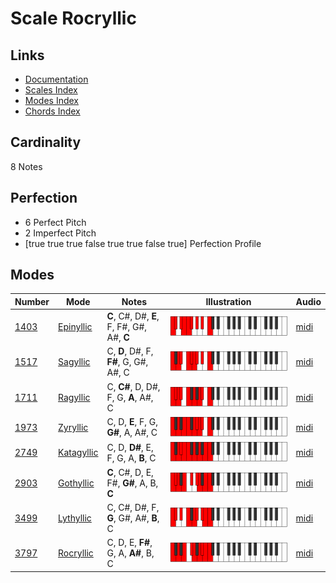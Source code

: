 # Scale Rocryllic

## Links

- [Documentation](README.md)
- [Scales Index](Scales.md)
- [Modes Index](Modes.md)
- [Chords Index](Chords.md)

## Cardinality

8 Notes

## Perfection

- 6 Perfect Pitch
- 2 Imperfect Pitch
- [true true true false true true false true] Perfection Profile

## Modes

| Number | Mode | Notes | Illustration | Audio |
|--------|------|-------|--------------|-------|
| [1403](https://ianring.com/musictheory/scales/1403) | [Epinyllic](ModeEpinyllic.md) | **C**, C#, D#, **E**, F, F#, G#, A#, **C** | ![CNaturalEpinyllic](ModeCNaturalEpinyllic.png) | [midi](https://github.com/edipermadi/music/blob/main/docs/ModeCNaturalEpinyllic.mid?raw=true) | 
| [1517](https://ianring.com/musictheory/scales/1517) | [Sagyllic](ModeSagyllic.md) | C, **D**, D#, F, **F#**, G, G#, A#, C | ![CNaturalSagyllic](ModeCNaturalSagyllic.png) | [midi](https://github.com/edipermadi/music/blob/main/docs/ModeCNaturalSagyllic.mid?raw=true) | 
| [1711](https://ianring.com/musictheory/scales/1711) | [Ragyllic](ModeRagyllic.md) | C, **C#**, D, D#, F, G, **A**, A#, C | ![CNaturalRagyllic](ModeCNaturalRagyllic.png) | [midi](https://github.com/edipermadi/music/blob/main/docs/ModeCNaturalRagyllic.mid?raw=true) | 
| [1973](https://ianring.com/musictheory/scales/1973) | [Zyryllic](ModeZyryllic.md) | C, D, **E**, F, G, **G#**, A, A#, C | ![CNaturalZyryllic](ModeCNaturalZyryllic.png) | [midi](https://github.com/edipermadi/music/blob/main/docs/ModeCNaturalZyryllic.mid?raw=true) | 
| [2749](https://ianring.com/musictheory/scales/2749) | [Katagyllic](ModeKatagyllic.md) | C, D, **D#**, E, F, G, A, **B**, C | ![CNaturalKatagyllic](ModeCNaturalKatagyllic.png) | [midi](https://github.com/edipermadi/music/blob/main/docs/ModeCNaturalKatagyllic.mid?raw=true) | 
| [2903](https://ianring.com/musictheory/scales/2903) | [Gothyllic](ModeGothyllic.md) | **C**, C#, D, E, F#, **G#**, A, B, **C** | ![CNaturalGothyllic](ModeCNaturalGothyllic.png) | [midi](https://github.com/edipermadi/music/blob/main/docs/ModeCNaturalGothyllic.mid?raw=true) | 
| [3499](https://ianring.com/musictheory/scales/3499) | [Lythyllic](ModeLythyllic.md) | C, C#, D#, F, **G**, G#, A#, **B**, C | ![CNaturalLythyllic](ModeCNaturalLythyllic.png) | [midi](https://github.com/edipermadi/music/blob/main/docs/ModeCNaturalLythyllic.mid?raw=true) | 
| [3797](https://ianring.com/musictheory/scales/3797) | [Rocryllic](ModeRocryllic.md) | C, D, E, **F#**, G, A, **A#**, B, C | ![CNaturalRocryllic](ModeCNaturalRocryllic.png) | [midi](https://github.com/edipermadi/music/blob/main/docs/ModeCNaturalRocryllic.mid?raw=true) | 
